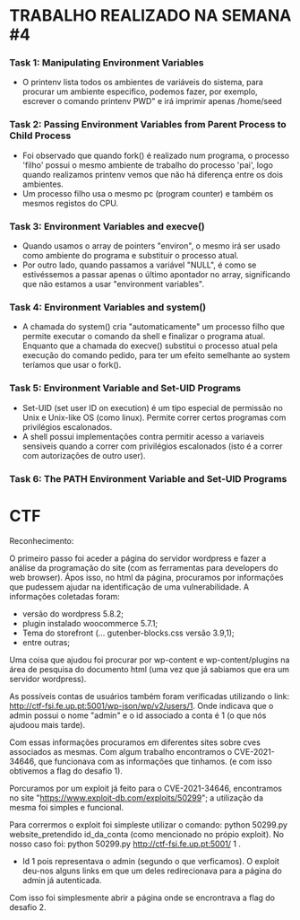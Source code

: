 # TRABALHO REALIZADO NA SEMANA #4

### Task 1: Manipulating Environment Variables

- O printenv lista todos os ambientes de variáveis do sistema, para procurar um ambiente especifico, podemos fazer, por exemplo, escrever o comando printenv PWD"  e irá imprimir apenas /home/seed

### Task 2: Passing Environment Variables from Parent Process to Child Process

- Foi observado que quando fork() é realizado num programa, o processo 'filho' possui o mesmo ambiente de trabalho do processo 'pai', logo quando realizamos printenv vemos que não há diferença entre os dois ambientes.
- Um processo filho usa o mesmo pc (program counter) e também os mesmos registos do CPU.

### Task 3: Environment Variables and execve()

- Quando usamos o array de pointers "environ", o mesmo irá ser usado como ambiente do programa e substituir o processo atual.
- Por outro lado, quando passamos a variável "NULL", é como se estivéssemos a passar apenas o último apontador no array, significando que não estamos a usar "environment variables".

### Task 4: Environment Variables and system()

- A chamada do system() cria "automaticamente" um processo filho que permite executar o comando da shell e finalizar o programa atual. Enquanto que a chamada do execve() substitui  o processo atual pela execução do comando pedido, para ter um efeito semelhante ao system teríamos que usar o fork(). 

### Task 5: Environment Variable and Set-UID Programs

- Set-UID (set user ID on execution) é um tipo especial de permissão no Unix e Unix-like OS (como linux). Permite correr certos programas com privilégios escalonados.
- A shell possui implementações contra permitir acesso a variaveis sensiveis quando a correr com privilégios escalonados (isto é a correr com autorizações de outro user).

### Task 6: The PATH Environment Variable and Set-UID Programs



# CTF

Reconhecimento:

O primeiro passo foi aceder a página do servidor wordpress e fazer a análise da programação do site (com as ferramentas para developers do web browser). Ápos isso, no html da página, procuramos por informações que pudessem ajudar na identificação de uma vulnerabilidade.
A informações coletadas foram: 

- versão do wordpress 5.8.2;
- plugin instalado woocommerce 5.7.1;
- Tema do storefront (... gutenber-blocks.css versão 3.9,1);
- entre outras;

Uma coisa que ajudou foi procurar por wp-content e wp-content/plugins na área de pesquisa do documento html (uma vez que já sabiamos que era um servidor wordpress).

As possíveis contas de usuários também foram verificadas utilizando o link: http://ctf-fsi.fe.up.pt:5001/wp-json/wp/v2/users/1.
Onde indicava que o admin possui o nome "admin" e o id associado a conta é 1 (o que nós ajudoou mais tarde).

Com essas informações procuramos em diferentes sites sobre cves associados as mesmas. Com algum trabalho encontramos o CVE-2021-34646, que funcionava com as informações que tinhamos. (e com isso obtivemos a flag do desafio 1).

Porcuramos por um exploit já feito para o CVE-2021-34646, encontramos no site "https://www.exploit-db.com/exploits/50299"; a utilização da mesma foi simples e funcional.

Para corrermos o exploit foi simpleste utilizar o comando: python 50299.py website_pretendido id_da_conta (como mencionado no própio exploit). No nosso caso foi: python 50299.py http://ctf-fsi.fe.up.pt:5001/ 1 .
- Id 1 pois representava o admin (segundo o que verficamos). O exploit deu-nos alguns links em que um deles redirecionava para a página do admin já autenticada.

Com isso foi simplesmente abrir a página onde se encrontrava a flag do desafio 2.
